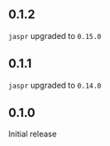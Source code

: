 ## 0.1.2

`jaspr` upgraded to `0.15.0`

## 0.1.1

`jaspr` upgraded to `0.14.0`

## 0.1.0

Initial release
